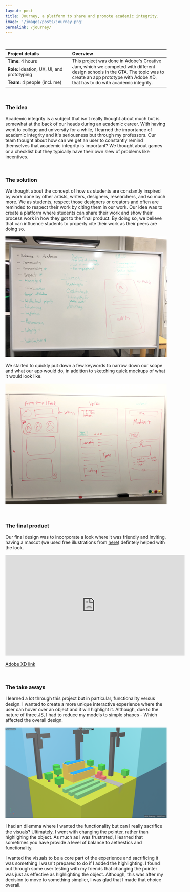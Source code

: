 ```yaml
---
layout: post
title: Journey, a platform to share and promote academic integrity.
image: '/images/posts/journey.png'
permalink: /journey/
---
```


<br>

<table>
<colgroup>
<col width="40%" />
<col width="60%" />
</colgroup>
<thead>
<tr align="left">
<th>Project details</th>
<th>Overview</th>
</tr>
</thead>
<tbody>
<tr>
<td markdown="span"><b>Time:</b> 4 hours</td>
<td rowspan="3">This project was done in Adobe's Creative Jam, which we competed with different design schools in the GTA. The topic was to create an app prototype with Adobe XD, that has to do with academic integrity.</td>
</tr>
<tr>
<td markdown="span"><b>Role:</b> Ideation, UX, UI, and prototyping</td>
</tr>
<tr>
<td markdown="span"><b>Team:</b> 4 people (incl. me)</td>
</tr>
</tbody>
</table>

<br>

### The idea

Academic integrity is a subject that isn't really thought about much but is somewhat at the back of our heads during an academic career. With having went to college and university for a while, I learned the importance of academic integrity and it's seriousness but through my professors. Our team thought about how can we get an user to constantly remind themselves that academic integrity is important? We thought about games or a checklist but they typically have their own slew of problems like incentives.
    
<br>

### The solution

We thought about the concept of how us students are constantly inspired by work done by other artists, writers, designers, researchers, and so much more. We as students, respect those designers or creators and often are reminded to respect their work by citing them in our work. Our idea was to create a platform where students can share their work and show their process work in how they got to the final product. By doing so, we believe that can influence students to properly cite their work as their peers are doing so.

![image](/images/posts/journey1.jpg)
    
We started to quickly put down a few keywords to narrow down our scope and what our app would do, in addition to sketching quick mockups of what it would look like.

![image](/images/posts/journey2.jpg)

<br>

### The final product

Our final design was to incorporate a look where it was friendly and inviting, having a mascot (we used free illustrations from <a href="https://icons8.com/ouch/"/>here</a>) defintely helped with the look.

<iframe width="560" height="315" src="https://www.youtube.com/embed/ZM83e7Ct2FY" frameborder="0" allow="accelerometer; autoplay; encrypted-media; gyroscope; picture-in-picture" allowfullscreen></iframe>

<a href="https://xd.adobe.com/view/b066b8b8-67bf-498c-7e91-579ee3357f75-c657/"/>Adobe XD link</a>

<br>

### The take aways

I learned a lot through this project but in particular, functionality versus design. I wanted to create a more unique interactive experience where the user can hover over an object and it will highlight it. Although, due to the nature of three.JS, I had to reduce my models to simple shapes - Which affected the overall design.

![image](/images/posts/ecosimple.png)
    
I had an dilemma where I wanted the functionality but can I really sacrifice the visuals? Ultimately, I went with changing the pointer, rather than highlighing the object. As much as I was frustrated, I learned that sometimes you have provide a level of balance to aethestics and functionality. 

I wanted the visuals to be a core part of the experience and sacrificing it was something I wasn't prepared to do if I added the highlighting. I found out through some user testing with my friends that changing the pointer was just as effective as highlighting the object. Although, this was after my decision to move to something simplier, I was glad that I made that choice overall.

<br>
